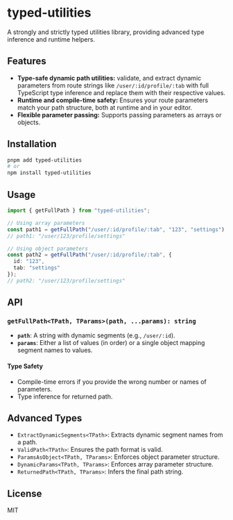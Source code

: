 # typed-utilities

A strongly and strictly typed utilities library, providing advanced type inference and runtime helpers.

## Features

- **Type-safe dynamic path utilities:**
  validate, and extract dynamic parameters from route strings like `/user/:id/profile/:tab` with full TypeScript type inference and replace them with their respective values.
- **Runtime and compile-time safety:**
  Ensures your route parameters match your path structure, both at runtime and in your editor.
- **Flexible parameter passing:**
  Supports passing parameters as arrays or objects.

## Installation

```bash
pnpm add typed-utilities
# or
npm install typed-utilities
```

## Usage

```ts
import { getFullPath } from "typed-utilities";

// Using array parameters
const path1 = getFullPath("/user/:id/profile/:tab", "123", "settings");
// path1: "/user/123/profile/settings"

// Using object parameters
const path2 = getFullPath("/user/:id/profile/:tab", {
  id: "123",
  tab: "settings"
});
// path2: "/user/123/profile/settings"
```

## API

### `getFullPath<TPath, TParams>(path, ...params): string`

- **`path`**: A string with dynamic segments (e.g., `/user/:id`).
- **`params`**: Either a list of values (in order) or a single object mapping segment names to values.

#### Type Safety

- Compile-time errors if you provide the wrong number or names of parameters.
- Type inference for returned path.

## Advanced Types

- `ExtractDynamicSegments<TPath>`: Extracts dynamic segment names from a path.
- `ValidPath<TPath>`: Ensures the path format is valid.
- `ParamsAsObject<TPath, TParams>`: Enforces object parameter structure.
- `DynamicParams<TPath, TParams>`: Enforces array parameter structure.
- `ReturnedPath<TPath, TParams>`: Infers the final path string.

## License

MIT
